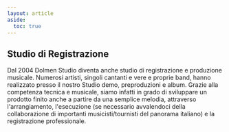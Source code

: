 ```yaml
---
layout: article
aside:
  toc: true
---
```


## Studio di Registrazione

Dal 2004 Dolmen Studio diventa anche studio di registrazione e produzione musicale.
Numerosi artisti, singoli cantanti e vere e proprie band, hanno realizzato presso il nostro Studio demo, preproduzioni e album. Grazie alla competenza tecnica e musicale, siamo infatti in grado di sviluppare un prodotto finito anche a partire da una semplice melodia, attraverso l'arrangiamento, l'esecuzione (se necessario avvalendoci della collaborazione di importanti musicisti/tournisti del panorama italiano) e la registrazione professionale.
